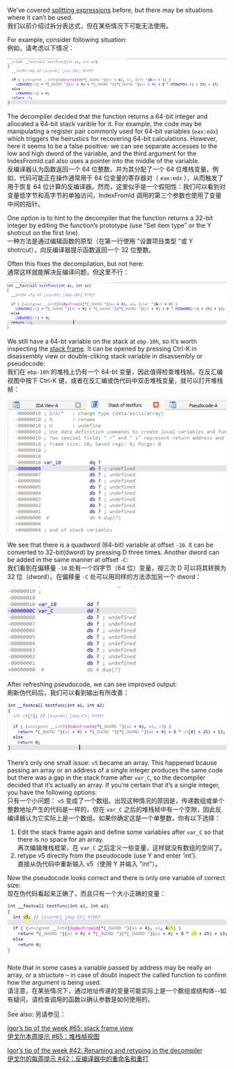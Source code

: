 We’ve covered [splitting expressions](https://hex-rays.com/blog/igors-tip-of-the-week-69-split-expression/) before, but there may be situations where it can’t be used.  
我们以前介绍过拆分表达式，但在某些情况下可能无法使用。

For example, consider following situation:  
例如，请考虑以下情况：

![](assets/2023/09/splitvar1.png)

The decompiler decided that the function returns a 64-bit integer and allocated a 64-bit stack varible for it. For example, the code may be manipulating a register pair commonly used for 64-bit variables (`eax:edx`) which triggers the heirustics for recovering 64-bit calculations. However, here it seems to be a false positive: we can see separate accesses to the low and high dword of the variable, and the third argument for the IndexFromId call also uses a pointer into the middle of the variable.  
反编译器认为函数返回一个 64 位整数，并为其分配了一个 64 位堆栈变量。例如，代码可能正在操作通常用于 64 位变量的寄存器对（ `eax:edx` ），从而触发了用于恢复 64 位计算的反编译器。然而，这里似乎是一个假阳性：我们可以看到对变量低字节和高字节的单独访问，IndexFromId 调用的第三个参数也使用了变量中间的指针。

One option is to hint to the decompiler that the function returns a 32-bit integer by editing the function’s prototype (use “Set item type” or the Y shotrcut on the first line).   
一种方法是通过编辑函数的原型（在第一行使用 "设置项目类型 "或 Y shotrcut），向反编译器提示函数返回一个 32 位整数。

Often this fixes the decompilation, but not here:  
通常这样就能解决反编译问题，但这里不行：

![](assets/2023/09/splitvar2.png)

We still have a 64-bt variable on the stack at `ebp-10h`, so it’s worth inspecting the [stack frame](https://hex-rays.com/blog/igors-tip-of-the-week-65-stack-frame-view/). It can be opened by pressing Ctrl-K in disassembly view or double-cliking stack variable in disassembly or pseudocode:  
我们在 `ebp-10h` 的堆栈上仍有一个 64-bt 变量，因此值得检查堆栈帧。在反汇编视图中按下 Ctrl-K 键，或者在反汇编或伪代码中双击堆栈变量，就可以打开堆栈帧：

![](assets/2023/09/splitvar3.png)

We see that there is a quadword (64-bit) variable at offset `-10`. it can be converted to 32-bit(dword) by pressing D three times. Another dword can be added in the same manner at offset `-C`:  
我们看到在偏移量 `-10` 处有一个四字节（64 位）变量，按三次 D 可以将其转换为 32 位（dword）。在偏移量 `-C` 处可以用同样的方法添加另一个 dword：

![](assets/2023/09/splitvar4.png)

After refreshing pseudocode, we can see improved output:  
刷新伪代码后，我们可以看到输出有所改善：

![](assets/2023/09/splitvar5.png)

There’s only one small issue: `v5` became an array. This happened bcause passing an array or an address of a single integer produces the same code but there was a gap in the stack frame after `var_C`, so the decompiler decided that it’s actually an array. If you’re certain that it’s a single integer, you have the following options:  
只有一个小问题： `v5` 变成了一个数组。出现这种情况的原因是，传递数组或单个整数地址产生的代码是一样的，但在 `var_C` 之后的堆栈帧中有一个空隙，因此反编译器认为它实际上是一个数组。如果你确定这是一个单整数，你有以下选择：

1.  Edit the stack frame again and define some variables after `var_C` so that there is no space for an array.  
    再次编辑堆栈框架，在 `var_C` 之后定义一些变量，这样就没有数组的空间了。
2.  retype v5 directly from the pseudocode (use Y and enter ‘int’).  
    直接从伪代码中重新输入 v5（使用 Y 并输入 "int"）。

Now the pseudocode looks correct and there is only one variable of correct size:  
现在伪代码看起来正确了，而且只有一个大小正确的变量：

![](assets/2023/09/splitvar6.png)

Note that in some cases a variable passed by address may be really an array, or a structure – in case of doubt inspect the called function to confirm how the argument is being used.  
请注意，在某些情况下，通过地址传递的变量可能实际上是一个数组或结构体--如有疑问，请检查调用的函数以确认参数是如何使用的。

See also: 另请参见：

[Igor’s tip of the week #65: stack frame view  
伊戈尔本周提示 #65：堆栈帧视图](https://hex-rays.com/blog/igors-tip-of-the-week-65-stack-frame-view/)

[Igor’s tip of the week #42: Renaming and retyping in the decompiler  
伊戈尔的每周提示 #42：反编译器中的重命名和重打](https://hex-rays.com/blog/igors-tip-of-the-week-42-renaming-and-retyping-in-the-decompiler/)